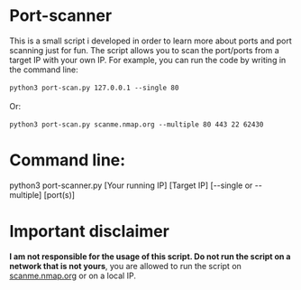 # Port-scanner
This is a small script i developed in order to learn more about ports and port scanning just for fun. The script allows you to scan the port/ports from a target IP with your own IP.
For example, you can run the code by writing in the command line: <br><br>
    ```python3 port-scan.py 127.0.0.1 --single 80``` <br><br>
Or: <br><br>
    ```python3 port-scan.py scanme.nmap.org --multiple 80 443 22 62430```

# Command line:

python3 port-scanner.py [Your running IP] [Target IP] [--single or --multiple] [port(s)]

# Important disclaimer

**I am not responsible for the usage of this script. Do not run the script on a network that is not yours**, you are allowed to run the script on <a href="http://scanme.nmap.org/">scanme.nmap.org<a> or on a local IP.
